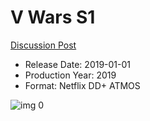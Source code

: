 # V Wars S1

[Discussion Post](https://www.avsforum.com/threads/bass-eq-for-filtered-movies.2995212/post-58969582)

* Release Date: 2019-01-01
* Production Year: 2019
* Format: Netflix DD+ ATMOS

![img 0](https://i.imgur.com/Nl4VqWX.jpg)

